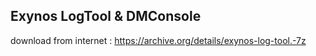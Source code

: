## Exynos LogTool & DMConsole

download from  internet : https://archive.org/details/exynos-log-tool.-7z
